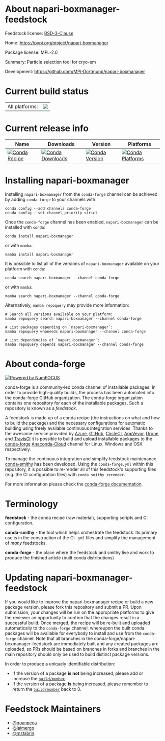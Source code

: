 About napari-boxmanager-feedstock
=================================

Feedstock license: [BSD-3-Clause](https://github.com/conda-forge/napari-boxmanager-feedstock/blob/main/LICENSE.txt)

Home: https://pypi.org/project/napari-boxmanager

Package license: MPL-2.0

Summary: Particle selection tool for cryo-em

Development: https://github.com/MPI-Dortmund/napari-boxmanager

Current build status
====================


<table><tr><td>All platforms:</td>
    <td>
      <a href="https://dev.azure.com/conda-forge/feedstock-builds/_build/latest?definitionId=19125&branchName=main">
        <img src="https://dev.azure.com/conda-forge/feedstock-builds/_apis/build/status/napari-boxmanager-feedstock?branchName=main">
      </a>
    </td>
  </tr>
</table>

Current release info
====================

| Name | Downloads | Version | Platforms |
| --- | --- | --- | --- |
| [![Conda Recipe](https://img.shields.io/badge/recipe-napari--boxmanager-green.svg)](https://anaconda.org/conda-forge/napari-boxmanager) | [![Conda Downloads](https://img.shields.io/conda/dn/conda-forge/napari-boxmanager.svg)](https://anaconda.org/conda-forge/napari-boxmanager) | [![Conda Version](https://img.shields.io/conda/vn/conda-forge/napari-boxmanager.svg)](https://anaconda.org/conda-forge/napari-boxmanager) | [![Conda Platforms](https://img.shields.io/conda/pn/conda-forge/napari-boxmanager.svg)](https://anaconda.org/conda-forge/napari-boxmanager) |

Installing napari-boxmanager
============================

Installing `napari-boxmanager` from the `conda-forge` channel can be achieved by adding `conda-forge` to your channels with:

```
conda config --add channels conda-forge
conda config --set channel_priority strict
```

Once the `conda-forge` channel has been enabled, `napari-boxmanager` can be installed with `conda`:

```
conda install napari-boxmanager
```

or with `mamba`:

```
mamba install napari-boxmanager
```

It is possible to list all of the versions of `napari-boxmanager` available on your platform with `conda`:

```
conda search napari-boxmanager --channel conda-forge
```

or with `mamba`:

```
mamba search napari-boxmanager --channel conda-forge
```

Alternatively, `mamba repoquery` may provide more information:

```
# Search all versions available on your platform:
mamba repoquery search napari-boxmanager --channel conda-forge

# List packages depending on `napari-boxmanager`:
mamba repoquery whoneeds napari-boxmanager --channel conda-forge

# List dependencies of `napari-boxmanager`:
mamba repoquery depends napari-boxmanager --channel conda-forge
```


About conda-forge
=================

[![Powered by
NumFOCUS](https://img.shields.io/badge/powered%20by-NumFOCUS-orange.svg?style=flat&colorA=E1523D&colorB=007D8A)](https://numfocus.org)

conda-forge is a community-led conda channel of installable packages.
In order to provide high-quality builds, the process has been automated into the
conda-forge GitHub organization. The conda-forge organization contains one repository
for each of the installable packages. Such a repository is known as a *feedstock*.

A feedstock is made up of a conda recipe (the instructions on what and how to build
the package) and the necessary configurations for automatic building using freely
available continuous integration services. Thanks to the awesome service provided by
[Azure](https://azure.microsoft.com/en-us/services/devops/), [GitHub](https://github.com/),
[CircleCI](https://circleci.com/), [AppVeyor](https://www.appveyor.com/),
[Drone](https://cloud.drone.io/welcome), and [TravisCI](https://travis-ci.com/)
it is possible to build and upload installable packages to the
[conda-forge](https://anaconda.org/conda-forge) [Anaconda-Cloud](https://anaconda.org/)
channel for Linux, Windows and OSX respectively.

To manage the continuous integration and simplify feedstock maintenance
[conda-smithy](https://github.com/conda-forge/conda-smithy) has been developed.
Using the ``conda-forge.yml`` within this repository, it is possible to re-render all of
this feedstock's supporting files (e.g. the CI configuration files) with ``conda smithy rerender``.

For more information please check the [conda-forge documentation](https://conda-forge.org/docs/).

Terminology
===========

**feedstock** - the conda recipe (raw material), supporting scripts and CI configuration.

**conda-smithy** - the tool which helps orchestrate the feedstock.
                   Its primary use is in the construction of the CI ``.yml`` files
                   and simplify the management of *many* feedstocks.

**conda-forge** - the place where the feedstock and smithy live and work to
                  produce the finished article (built conda distributions)


Updating napari-boxmanager-feedstock
====================================

If you would like to improve the napari-boxmanager recipe or build a new
package version, please fork this repository and submit a PR. Upon submission,
your changes will be run on the appropriate platforms to give the reviewer an
opportunity to confirm that the changes result in a successful build. Once
merged, the recipe will be re-built and uploaded automatically to the
`conda-forge` channel, whereupon the built conda packages will be available for
everybody to install and use from the `conda-forge` channel.
Note that all branches in the conda-forge/napari-boxmanager-feedstock are
immediately built and any created packages are uploaded, so PRs should be based
on branches in forks and branches in the main repository should only be used to
build distinct package versions.

In order to produce a uniquely identifiable distribution:
 * If the version of a package **is not** being increased, please add or increase
   the [``build/number``](https://docs.conda.io/projects/conda-build/en/latest/resources/define-metadata.html#build-number-and-string).
 * If the version of a package **is** being increased, please remember to return
   the [``build/number``](https://docs.conda.io/projects/conda-build/en/latest/resources/define-metadata.html#build-number-and-string)
   back to 0.

Feedstock Maintainers
=====================

* [@goanpeca](https://github.com/goanpeca/)
* [@jaimergp](https://github.com/jaimergp/)
* [@mstabrin](https://github.com/mstabrin/)

